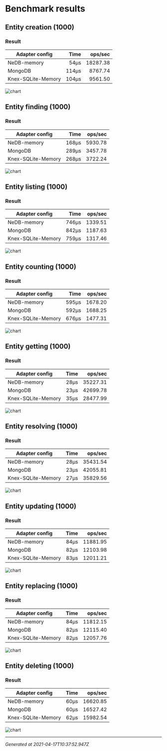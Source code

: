 # Benchmark results

## Entity creation (1000)

### Result

| Adapter config | Time | ops/sec |
| -------------- | ----:| -------:|
| NeDB-memory | 54μs | 18287.38 |
| MongoDB | 114μs | 8767.74 |
| Knex-SQLite-Memory | 104μs | 9561.50 |

![chart](https://image-charts.com/chart?chs=800x450&chtt=Entity%20creation%20%281000%29%7C%28ops%2Fsec%29&chf=b0%2Clg%2C90%2C03a9f4%2C0%2C3f51b5%2C1&chg=0%2C50&chl=%7C%7C%7C%7C%2033%25%20%21%7Cx2%20&chma=0%2C0%2C10%2C10&cht=bvs&chxt=x%2Cy&chxl=0%3A%7CNeDB-memory%7CMongoDB%7CKnex-SQLite-Memory&chd=a%3A18287.378278116914%2C8767.740676374602%2C9561.495854282506)

## Entity finding (1000)

### Result

| Adapter config | Time | ops/sec |
| -------------- | ----:| -------:|
| NeDB-memory | 168μs | 5930.78 |
| MongoDB | 289μs | 3457.78 |
| Knex-SQLite-Memory | 268μs | 3722.24 |

![chart](https://image-charts.com/chart?chs=800x450&chtt=Entity%20finding%20%281000%29%7C%28ops%2Fsec%29&chf=b0%2Clg%2C90%2C03a9f4%2C0%2C3f51b5%2C1&chg=0%2C50&chl=%7C%7C%7C%7C%2033%25%20%21%7Cx2%20&chma=0%2C0%2C10%2C10&cht=bvs&chxt=x%2Cy&chxl=0%3A%7CNeDB-memory%7CMongoDB%7CKnex-SQLite-Memory&chd=a%3A5930.783134805969%2C3457.7764679020424%2C3722.2420647436907)

## Entity listing (1000)

### Result

| Adapter config | Time | ops/sec |
| -------------- | ----:| -------:|
| NeDB-memory | 746μs | 1339.51 |
| MongoDB | 842μs | 1187.63 |
| Knex-SQLite-Memory | 759μs | 1317.46 |

![chart](https://image-charts.com/chart?chs=800x450&chtt=Entity%20listing%20%281000%29%7C%28ops%2Fsec%29&chf=b0%2Clg%2C90%2C03a9f4%2C0%2C3f51b5%2C1&chg=0%2C50&chl=%7C%7C%7C%7C%2033%25%20%21%7Cx2%20&chma=0%2C0%2C10%2C10&cht=bvs&chxt=x%2Cy&chxl=0%3A%7CNeDB-memory%7CMongoDB%7CKnex-SQLite-Memory&chd=a%3A1339.5094670405658%2C1187.628779784468%2C1317.4643123257945)

## Entity counting (1000)

### Result

| Adapter config | Time | ops/sec |
| -------------- | ----:| -------:|
| NeDB-memory | 595μs | 1678.20 |
| MongoDB | 592μs | 1688.25 |
| Knex-SQLite-Memory | 676μs | 1477.31 |

![chart](https://image-charts.com/chart?chs=800x450&chtt=Entity%20counting%20%281000%29%7C%28ops%2Fsec%29&chf=b0%2Clg%2C90%2C03a9f4%2C0%2C3f51b5%2C1&chg=0%2C50&chl=%7C%7C%7C%7C%2033%25%20%21%7Cx2%20&chma=0%2C0%2C10%2C10&cht=bvs&chxt=x%2Cy&chxl=0%3A%7CNeDB-memory%7CMongoDB%7CKnex-SQLite-Memory&chd=a%3A1678.1955061851322%2C1688.2498150522329%2C1477.3137059404114)

## Entity getting (1000)

### Result

| Adapter config | Time | ops/sec |
| -------------- | ----:| -------:|
| NeDB-memory | 28μs | 35227.31 |
| MongoDB | 23μs | 42699.78 |
| Knex-SQLite-Memory | 35μs | 28477.99 |

![chart](https://image-charts.com/chart?chs=800x450&chtt=Entity%20getting%20%281000%29%7C%28ops%2Fsec%29&chf=b0%2Clg%2C90%2C03a9f4%2C0%2C3f51b5%2C1&chg=0%2C50&chl=%7C%7C%7C%7C%2033%25%20%21%7Cx2%20&chma=0%2C0%2C10%2C10&cht=bvs&chxt=x%2Cy&chxl=0%3A%7CNeDB-memory%7CMongoDB%7CKnex-SQLite-Memory&chd=a%3A35227.30938145098%2C42699.78190388031%2C28477.98550155886)

## Entity resolving (1000)

### Result

| Adapter config | Time | ops/sec |
| -------------- | ----:| -------:|
| NeDB-memory | 28μs | 35431.54 |
| MongoDB | 23μs | 42055.81 |
| Knex-SQLite-Memory | 27μs | 35829.56 |

![chart](https://image-charts.com/chart?chs=800x450&chtt=Entity%20resolving%20%281000%29%7C%28ops%2Fsec%29&chf=b0%2Clg%2C90%2C03a9f4%2C0%2C3f51b5%2C1&chg=0%2C50&chl=%7C%7C%7C%7C%2033%25%20%21%7Cx2%20&chma=0%2C0%2C10%2C10&cht=bvs&chxt=x%2Cy&chxl=0%3A%7CNeDB-memory%7CMongoDB%7CKnex-SQLite-Memory&chd=a%3A35431.537206113506%2C42055.81417286833%2C35829.55878884148)

## Entity updating (1000)

### Result

| Adapter config | Time | ops/sec |
| -------------- | ----:| -------:|
| NeDB-memory | 84μs | 11881.95 |
| MongoDB | 82μs | 12103.98 |
| Knex-SQLite-Memory | 83μs | 12011.21 |

![chart](https://image-charts.com/chart?chs=800x450&chtt=Entity%20updating%20%281000%29%7C%28ops%2Fsec%29&chf=b0%2Clg%2C90%2C03a9f4%2C0%2C3f51b5%2C1&chg=0%2C50&chl=%7C%7C%7C%7C%2033%25%20%21%7Cx2%20&chma=0%2C0%2C10%2C10&cht=bvs&chxt=x%2Cy&chxl=0%3A%7CNeDB-memory%7CMongoDB%7CKnex-SQLite-Memory&chd=a%3A11881.952796589494%2C12103.975050572293%2C12011.210436820355)

## Entity replacing (1000)

### Result

| Adapter config | Time | ops/sec |
| -------------- | ----:| -------:|
| NeDB-memory | 84μs | 11812.15 |
| MongoDB | 82μs | 12115.40 |
| Knex-SQLite-Memory | 82μs | 12057.76 |

![chart](https://image-charts.com/chart?chs=800x450&chtt=Entity%20replacing%20%281000%29%7C%28ops%2Fsec%29&chf=b0%2Clg%2C90%2C03a9f4%2C0%2C3f51b5%2C1&chg=0%2C50&chl=%7C%7C%7C%7C%2033%25%20%21%7Cx2%20&chma=0%2C0%2C10%2C10&cht=bvs&chxt=x%2Cy&chxl=0%3A%7CNeDB-memory%7CMongoDB%7CKnex-SQLite-Memory&chd=a%3A11812.152284824195%2C12115.397936325759%2C12057.764914569101)

## Entity deleting (1000)

### Result

| Adapter config | Time | ops/sec |
| -------------- | ----:| -------:|
| NeDB-memory | 60μs | 16620.85 |
| MongoDB | 60μs | 16527.42 |
| Knex-SQLite-Memory | 62μs | 15982.54 |

![chart](https://image-charts.com/chart?chs=800x450&chtt=Entity%20deleting%20%281000%29%7C%28ops%2Fsec%29&chf=b0%2Clg%2C90%2C03a9f4%2C0%2C3f51b5%2C1&chg=0%2C50&chl=%7C%7C%7C%7C%2033%25%20%21%7Cx2%20&chma=0%2C0%2C10%2C10&cht=bvs&chxt=x%2Cy&chxl=0%3A%7CNeDB-memory%7CMongoDB%7CKnex-SQLite-Memory&chd=a%3A16620.85332970673%2C16527.424930809037%2C15982.53968662155)

--------------------
_Generated at 2021-04-17T10:37:52.947Z_